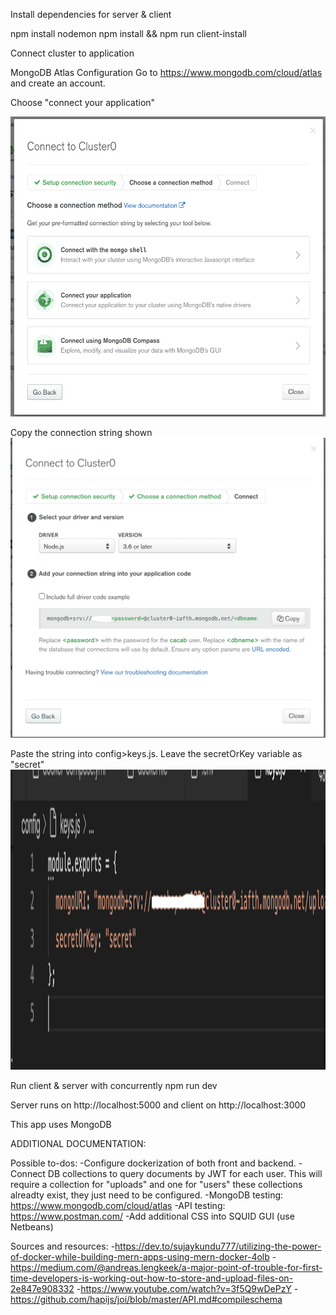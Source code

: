 
Install dependencies for server & client

npm install nodemon 
npm install && npm run client-install


Connect cluster to application 

MongoDB Atlas Configuration 
Go to https://www.mongodb.com/cloud/atlas and create an account. 

Choose "connect your application" 

<img src="images/Screen Shot 2020-07-01 at 8.38.35 AM.png" width="640" height="480"></img>

Copy the connection string shown
<img src="images/Screen Shot 2020-07-01 at 8.38.54 AM.png" width="640" height="480"></img>

Paste the string into config>keys.js. Leave the secretOrKey variable as "secret" 
<img src="images/Screen Shot 2020-07-01 at 8.41.05 AM.png" width="640" height="480"></img>

Run client & server with concurrently
npm run dev

Server runs on http://localhost:5000 and client on http://localhost:3000

This app uses MongoDB 


ADDITIONAL DOCUMENTATION: 



Possible to-dos: 
-Configure dockerization of both front and backend. 
-Connect DB collections to query documents by JWT for each user. This will require a collection for "uploads" and one for "users" these collections alreadty exist, they just need to be configured. 
-MongoDB testing: https://www.mongodb.com/cloud/atlas
-API testing: https://www.postman.com/
-Add additional CSS into SQUID GUI (use Netbeans)


Sources and resources: 
-https://dev.to/sujaykundu777/utilizing-the-power-of-docker-while-building-mern-apps-using-mern-docker-4olb
-https://medium.com/@andreas.lengkeek/a-major-point-of-trouble-for-first-time-developers-is-working-out-how-to-store-and-upload-files-on-2e847e908332
-https://www.youtube.com/watch?v=3f5Q9wDePzY
-https://github.com/hapijs/joi/blob/master/API.md#compileschema

